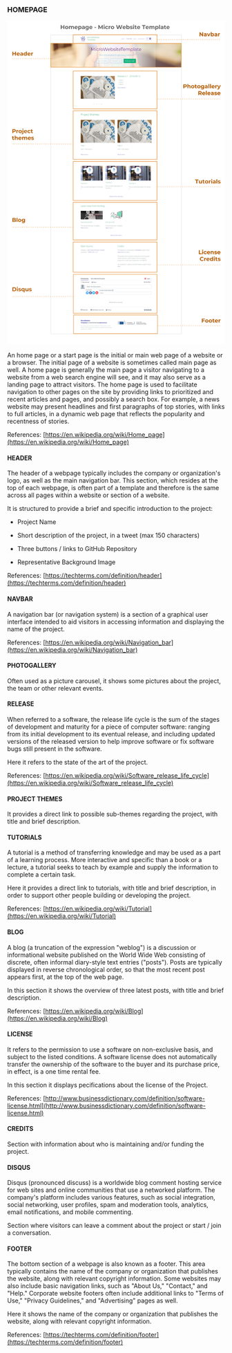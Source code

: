 ### HOMEPAGE

![image alt text](assets/image_2.png)

An home page or a start page is the initial or main web page of a website or a browser. The initial page of a website is sometimes called main page as well. A home page is generally the main page a visitor navigating to a website from a web search engine will see, and it may also serve as a landing page to attract visitors. The home page is used to facilitate navigation to other pages on the site by providing links to prioritized and recent articles and pages, and possibly a search box. For example, a news website may present headlines and first paragraphs of top stories, with links to full articles, in a dynamic web page that reflects the popularity and recentness of stories.

References: [https://en.wikipedia.org/wiki/Home_page](https://en.wikipedia.org/wiki/Home_page)

#### HEADER

The header of a webpage typically includes the company or organization's logo, as well as the main navigation bar. This section, which resides at the top of each webpage, is often part of a template and therefore is the same across all pages within a website or section of a website.

It is structured to provide a brief and specific introduction to the project:

* Project Name

* Short description of the project, in a tweet (max 150 characters)

* Three buttons / links to GitHub Repository

* Representative Background Image

References: [https://techterms.com/definition/header](https://techterms.com/definition/header)

#### NAVBAR

A navigation bar (or navigation system) is a section of a graphical user interface intended to aid visitors in accessing information and displaying the name of the project.

References: [https://en.wikipedia.org/wiki/Navigation_bar](https://en.wikipedia.org/wiki/Navigation_bar)

#### PHOTOGALLERY

Often used as a picture carousel, it shows some pictures about the project, the team or other relevant events.

#### RELEASE

When referred to a software, the release life cycle is the sum of the stages of development and maturity for a piece of computer software: ranging from its initial development to its eventual release, and including updated versions of the released version to help improve software or fix software bugs still present in the software.

Here it refers to the state of the art of the project.

References: [https://en.wikipedia.org/wiki/Software_release_life_cycle](https://en.wikipedia.org/wiki/Software_release_life_cycle)

#### PROJECT THEMES

It provides a direct link to possible sub-themes regarding the project, with title and brief description.

#### TUTORIALS

A tutorial is a method of transferring knowledge and may be used as a part of a learning process. More interactive and specific than a book or a lecture, a tutorial seeks to teach by example and supply the information to complete a certain task.

Here it provides a direct link to tutorials, with title and brief description, in order to support other people building or developing the project.

References: [https://en.wikipedia.org/wiki/Tutorial](https://en.wikipedia.org/wiki/Tutorial)

#### BLOG

A blog (a truncation of the expression "weblog") is a discussion or informational website published on the World Wide Web consisting of discrete, often informal diary-style text entries ("posts"). Posts are typically displayed in reverse chronological order, so that the most recent post appears first, at the top of the web page.

In this section it shows the overview of three latest posts, with title and brief description.

References: [https://en.wikipedia.org/wiki/Blog](https://en.wikipedia.org/wiki/Blog)

#### LICENSE

It refers to the permission to use a software on non-exclusive basis, and subject to the listed conditions. A software license does not automatically transfer the ownership of the software to the buyer and its purchase price, in effect, is a one time rental fee.

In this section it displays pecifications about the license of the Project.

References: [http://www.businessdictionary.com/definition/software-license.html](http://www.businessdictionary.com/definition/software-license.html)

#### CREDITS

Section with information about who is maintaining and/or funding the project.

#### DISQUS

Disqus (pronounced discuss) is a worldwide blog comment hosting service for web sites and online communities that use a networked platform. The company's platform includes various features, such as social integration, social networking, user profiles, spam and moderation tools, analytics, email notifications, and mobile commenting.

Section where visitors can leave a comment about the project or start / join a conversation.

#### FOOTER

The bottom section of a webpage is also known as a footer. This area typically contains the name of the company or organization that publishes the website, along with relevant copyright information. Some websites may also include basic navigation links, such as "About Us," "Contact," and "Help." Corporate website footers often include additional links to "Terms of Use," "Privacy Guidelines," and "Advertising" pages as well.

Here it shows the name of the company or organization that publishes the website, along with relevant copyright information.

References: [https://techterms.com/definition/footer](https://techterms.com/definition/footer)
